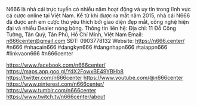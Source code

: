 N666 là nhà cái trực tuyến có nhiều năm hoạt động và uy tín trong lĩnh vực cá cược online tại Việt Nam. Kể từ khi được ra mắt năm 2015, nhà cái N666 đã được anh em cược thủ yêu thích bởi giao diện đẹp mắt, công nghệ hiện đại và nhiều Dealer nóng bỏng.
Thông tin liên hệ:
Địa chỉ: 11 Đỗ Công Tường, Tân Quý, Tân Phú, Hồ Chí Minh, Việt Nam
Email: n666center@gmail.com
SĐT: 0903778132
Website: https://n666.center/
#n666 #nhacain666 #dangkyn666 #dangnhapn666 #taiappn666 #linkvaon666 #n666center

https://www.facebook.com/n666center/
https://maps.app.goo.gl/YdX2FowxBE49YBHb8
https://twitter.com/n666center
https://www.youtube.com/@n666center
https://www.pinterest.com/n666center/
https://www.tumblr.com/n666center
https://www.twitch.tv/n666center/about
